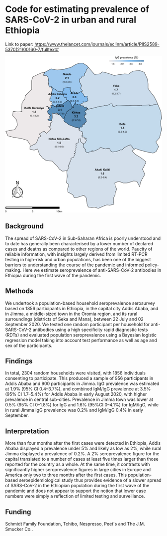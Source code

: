 # Code for estimating prevalence of SARS-CoV-2 in urban and rural Ethiopia

Link to paper: https://www.thelancet.com/journals/eclinm/article/PIIS2589-5370(21)00160-7/fulltext#

![2IgG seroprevalence (with 95% CI) in Addis Ababa by sub-cities](/assets/gr2_lrg.jpg)

## Background
The spread of SARS-CoV-2 in Sub-Saharan Africa is poorly understood and to date has generally been characterised by a lower number of declared cases and deaths as compared to other regions of the world. Paucity of reliable information, with insights largely derived from limited RT-PCR testing in high-risk and urban populations, has been one of the biggest barriers to understanding the course of the pandemic and informed policy-making. Here we estimate seroprevalence of anti-SARS-CoV-2 antibodies in Ethiopia during the first wave of the pandemic.

## Methods
We undertook a population-based household seroprevalence serosurvey based on 1856 participants in Ethiopia, in the capital city Addis Ababa, and in Jimma, a middle-sized town in the Oromia region, and its rural surroundings (districts of Seka and Mana), between 22 July and 02 September 2020. We tested one random participant per household for anti-SARS-CoV-2 antibodies using a high specificity rapid diagnostic tests (RDTs) and evaluated population seroprevalence using a Bayesian logistic regression model taking into account test performance as well as age and sex of the participants.

## Findings
In total, 2304 random households were visited, with 1856 individuals consenting to participate. This produced a sample of 956 participants in Addis Ababa and 900 participants in Jimma. IgG prevalence was estimated at 1.9% (95% CI 0.4–3.7%), and combined IgM/IgG prevalence at 3.5% (95% CI 1.7–5.4%) for Addis Ababa in early August 2020, with higher prevalence in central sub-cities. Prevalence in Jimma town was lower at 0.5% (95% CI 0–1.8%) for IgG and 1.6% (95%CI 0–4.1%) for IgM/IgG, while in rural Jimma IgG prevalence was 0.2% and IgM/IgG 0.4% in early September.

## Interpretation
More than four months after the first cases were detected in Ethiopia, Addis Ababa displayed a prevalence under 5% and likely as low as 2%, while rural Jimma displayed a prevalence of 0.2%. A 2% seroprevalence figure for the capital translated to a number of cases at least five times larger than those reported for the country as a whole. At the same time, it contrasts with significantly higher seroprevalence figures in large cities in Europe and America only two to three months after the first cases. This population-based seroepidemiological study thus provides evidence of a slower spread of SARS-CoV-2 in the Ethiopian population during the first wave of the pandemic and does not appear to support the notion that lower case numbers were simply a reflection of limited testing and surveillance.

## Funding
Schmidt Family Foundation, Tchibo, Nespresso, Peet's and The J.M. Smucker Co..
